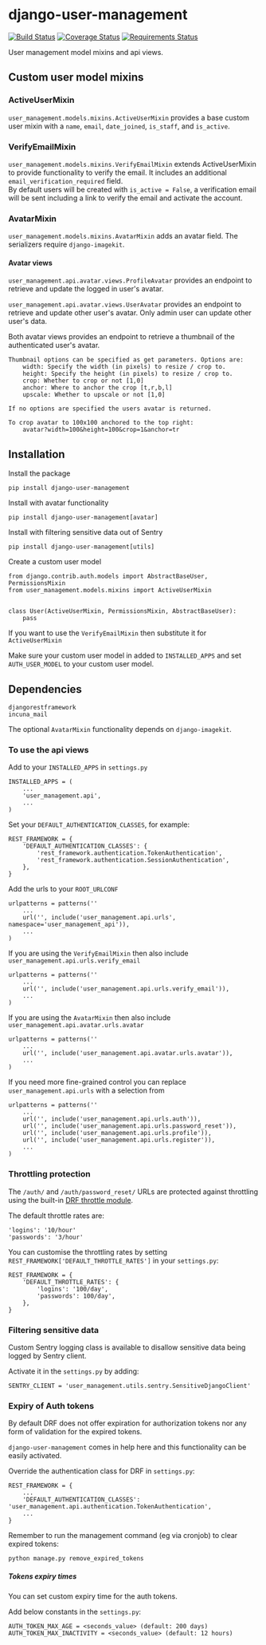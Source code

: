 # django-user-management
[![Build Status](https://travis-ci.org/incuna/django-user-management.png?branch=merge-version)](https://travis-ci.org/incuna/django-user-management) [![Coverage Status](https://coveralls.io/repos/incuna/django-user-management/badge.png?branch=master)](https://coveralls.io/r/incuna/django-user-management?branch=master) [![Requirements Status](https://requires.io/github/incuna/django-user-management/requirements.svg?branch=master)](https://requires.io/github/incuna/django-user-management/requirements/?branch=master)

User management model mixins and api views.

## Custom user model mixins

###  ActiveUserMixin
`user_management.models.mixins.ActiveUserMixin` provides a base custom user
mixin with a `name`, `email`, `date_joined`, `is_staff`, and `is_active`.

###  VerifyEmailMixin
`user_management.models.mixins.VerifyEmailMixin` extends ActiveUserMixin to
provide functionality to verify the email. It includes an additional
`email_verification_required` field.  
By default users will be created with `is_active = False`, a verification email
will be sent including a link to verify the email and activate the account. 

###  AvatarMixin
`user_management.models.mixins.AvatarMixin` adds an avatar field. The 
serializers require `django-imagekit`.

#### Avatar views
`user_management.api.avatar.views.ProfileAvatar` provides an endpoint to retrieve 
and update the logged in user's avatar.

`user_management.api.avatar.views.UserAvatar` provides an endpoint to retrieve 
and update other user's avatar. Only admin user can update other user's data.

Both avatar views provides an endpoint to retrieve a thumbnail of the
authenticated user's avatar.

    Thumbnail options can be specified as get parameters. Options are:
        width: Specify the width (in pixels) to resize / crop to.
        height: Specify the height (in pixels) to resize / crop to.
        crop: Whether to crop or not [1,0]
        anchor: Where to anchor the crop [t,r,b,l]
        upscale: Whether to upscale or not [1,0]

    If no options are specified the users avatar is returned.

    To crop avatar to 100x100 anchored to the top right:
        avatar?width=100&height=100&crop=1&anchor=tr


## Installation
Install the package

    pip install django-user-management

Install with avatar functionality

    pip install django-user-management[avatar]

Install with filtering sensitive data out of Sentry

    pip install django-user-management[utils]


Create a custom user model

    from django.contrib.auth.models import AbstractBaseUser, PermissionsMixin
    from user_management.models.mixins import ActiveUserMixin


    class User(ActiveUserMixin, PermissionsMixin, AbstractBaseUser):
        pass

If you want to use the `VerifyEmailMixin` then substitute it for `ActiveUserMixin`


Make sure your custom user model in added to `INSTALLED_APPS` and set 
`AUTH_USER_MODEL` to your custom user model.


## Dependencies
    
    djangorestframework
    incuna_mail

The optional `AvatarMixin` functionality depends on `django-imagekit`.


### To use the api views
Add to your `INSTALLED_APPS` in `settings.py`

    INSTALLED_APPS = (
        ...
        'user_management.api',
        ...
    )

Set your `DEFAULT_AUTHENTICATION_CLASSES`, for example:

    REST_FRAMEWORK = {
        'DEFAULT_AUTHENTICATION_CLASSES': {
            'rest_framework.authentication.TokenAuthentication',
            'rest_framework.authentication.SessionAuthentication',
        },
    }

Add the urls to your `ROOT_URLCONF`

    urlpatterns = patterns(''
        ...
        url('', include('user_management.api.urls', namespace='user_management_api')),
        ...
    )

If you are using the `VerifyEmailMixin` then also include
`user_management.api.urls.verify_email`

    urlpatterns = patterns(''
        ...
        url('', include('user_management.api.urls.verify_email')),
        ...
    )

If you are using the `AvatarMixin` then also include
`user_management.api.avatar.urls.avatar`

    urlpatterns = patterns(''
        ...
        url('', include('user_management.api.avatar.urls.avatar')),
        ...
    )


If you need more fine-grained control you can replace `user_management.api.urls`
with a selection from

    urlpatterns = patterns(''
        ...
        url('', include('user_management.api.urls.auth')),
        url('', include('user_management.api.urls.password_reset')),
        url('', include('user_management.api.urls.profile')),
        url('', include('user_management.api.urls.register')),
        ...
    )


### Throttling protection
The `/auth/` and `/auth/password_reset/` URLs are protected against throttling
using the built-in [DRF throttle module](http://www.django-rest-framework.org/api-guide/throttling).

The default throttle rates are:
    
    'logins': '10/hour'
    'passwords': '3/hour'

You can customise the throttling rates by setting `REST_FRAMEWORK['DEFAULT_THROTTLE_RATES']`
in your `settings.py`:

    REST_FRAMEWORK = {
        'DEFAULT_THROTTLE_RATES': {
            'logins': '100/day',
            'passwords': 100/day',
        },
    }


### Filtering sensitive data

Custom Sentry logging class is available to disallow sensitive data being logged
by Sentry client.

Activate it in the `settings.py` by adding:

    SENTRY_CLIENT = 'user_management.utils.sentry.SensitiveDjangoClient'


### Expiry of Auth tokens

By default DRF does not offer expiration for authorization tokens nor any form
of validation for the expired tokens.

`django-user-management` comes in help here and this functionality can be
easily activated.

Override the authentication class for DRF in `settings.py`:

    REST_FRAMEWORK = {
        ...
        'DEFAULT_AUTHENTICATION_CLASSES': 'user_management.api.authentication.TokenAuthentication',
        ...
    }

Remember to run the management command (eg via cronjob) to clear expired tokens:

    python manage.py remove_expired_tokens

##### Tokens expiry times

You can set custom expiry time for the auth tokens.

Add below constants in the `settings.py`:

    AUTH_TOKEN_MAX_AGE = <seconds_value> (default: 200 days)
    AUTH_TOKEN_MAX_INACTIVITY = <seconds_value> (default: 12 hours)
